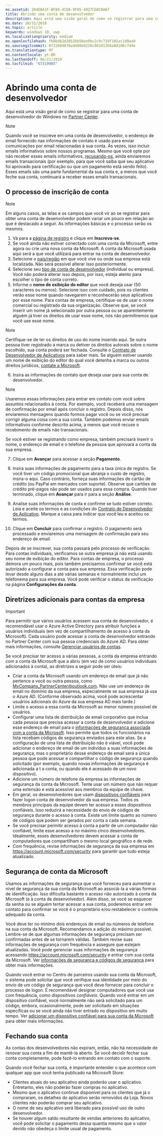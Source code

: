 ```yaml
---
ms.assetid: 284EBA1F-BFB4-4CDA-9F05-4927CDACDAA7
title: Abrindo uma conta de desenvolvedor
description: Aqui está uma visão geral de como se registrar para uma conta de desenvolvedor do Windows para a Microsoft Store e outros programas da Microsoft no Partner Center.
ms.date: 10/31/2018
ms.topic: article
keywords: windows 10, uwp
ms.localizationpriority: medium
ms.openlocfilehash: fb8bdb2d2052bb50ee9bc2c9c719f102ac1d9aa0
ms.sourcegitcommit: 6f32604876ed480e8238c86101366a8d106c7d4e
ms.translationtype: MT
ms.contentlocale: pt-BR
ms.lasthandoff: 06/21/2019
ms.locfileid: "67319985"
---
```

# <a name="opening-a-developer-account"></a>Abrindo uma conta de desenvolvedor

Aqui está uma visão geral de como se registrar para uma conta de desenvolvedor do Windows no [Partner Center](https://partner.microsoft.com/dashboard).

> [!NOTE]
> Quando você se inscreve em uma conta de desenvolvedor, o endereço de email fornecido nas informações de contato é usado para enviar comunicações por email relacionadas à sua conta. Às vezes, isso incluir emails informativos sobre nossos programas. Mesmo que você opte por não receber esses emails informativos, [recusando-os](https://go.microsoft.com/fwlink/p/?LinkId=533280), ainda enviaremos emails transacionais (por exemplo, para que você saiba que seu aplicativo foi aprovado para certificação ou que um pagamento está sendo feito). Esses emails são uma parte fundamental da sua conta e, a menos que você feche sua conta, continuará a receber esses emails transacionais.

## <a name="the-account-signup-process"></a>O processo de inscrição de conta

> [!NOTE]
> Em alguns casos, as telas e os campos que você vir ao se registrar para obter uma conta de desenvolvedor podem variar um pouco em relação ao que é destacado a seguir. As informações básicas e o processo serão os mesmos.

1.  Vá para a [página de registro](https://go.microsoft.com/fwlink/p/?LinkId=615100) e clique em **Inscreva-se**.
2.  Se você ainda não estiver conectado com uma conta da Microsoft, entre agora ou crie uma nova conta da Microsoft. A conta da Microsoft usada aqui será a que você utilizará para entrar na conta de desenvolvedor.
3.  Selecione o [país/região](account-types-locations-and-fees.md#developer-account-and-app-submission-markets) em que você vive ou onde sua empresa está localizada. Não será possível alterar isso posteriormente.
4.  Selecione seu [tipo de conta de desenvolvedor](account-types-locations-and-fees.md) (individual ou empresa). Você não poderá alterar isso depois, por isso, esteja atento para escolher o tipo de conta correto.
5.  Informe o **nome de exibição do editor** que você deseja usar (50 caracteres ou menos). Selecione isso com cuidado, pois os clientes verão esse nome quando navegarem e reconhecerão seus aplicativos por esse nome. Para contas de empresa, certifique-se de usar o nome comercial ou registrado da sua organização. Observe que, se você inserir um nome já selecionado por outra pessoa ou se aparentemente alguém já tiver os direitos de usar esse nome, nós não permitiremos que você use esse nome. 

   > [!NOTE]
   > Certifique-se de ter os direitos de uso do nome inserido aqui. Se outra pessoa tiver registrado a marca ou detiver os direitos autorais sobre o nome escolhido, sua conta poderá ser fechada. Consulte o [Contrato de Desenvolvedor de Aplicativos](https://docs.microsoft.com/legal/windows/agreements/app-developer-agreement) para saber mais. Se alguém estiver usando um nome de exibição do editor do qual você detenha a marca ou outros direitos jurídicos, [contate a Microsoft](https://go.microsoft.com/fwlink/p/?LinkId=233777).    

6.  Insira as informações de contato que deseja usar para sua conta de desenvolvedor.

   > [!NOTE]
   > Usaremos essas informações para entrar em contato com você sobre assuntos relacionados à conta. Por exemplo, você receberá uma mensagem de confirmação por email após concluir o registro. Depois disso, nós enviaremos mensagens quando formos pagar você ou se você precisar corrigir alguma coisa com a sua conta. Também podemos enviar emails informativos conforme descrito acima, a menos que você recuse o recebimento de emails não transacionais.

   Se você estiver se registrando como empresa, também precisará inserir o nome, o endereço de email e o telefone da pessoa que aprovará a conta da sua empresa.

7.  Clique em **Avançar** para acessar a seção **Pagamento**.

8.  Insira suas informações de pagamento para a taxa única de registro. Se você tiver um código promocional que abranja o custo de registro, insira-o aqui. Caso contrário, forneça suas informações de cartão de crédito (ou PayPal em mercados com suporte). Observe que cartões de crédito pré-pagos não pode ser usados para essa compra. Quando tiver terminado, clique em **Avançar** para ir para a seção **Análise**.

9.  Analise suas informações de conta e confirme se tudo estiver correto. Leia e aceite os termos e as condições do [Contrato de Desenvolvedor de Aplicativo](https://docs.microsoft.com/legal/windows/agreements/app-developer-agreement). Marque a caixa para indicar que você leu e aceitou os termos.

10.  Clique em **Concluir** para confirmar o registro. O pagamento será processado e enviaremos uma mensagem de confirmação para seu endereço de email.

Depois de se inscrever, sua conta passará pelo processo de verificação. Para contas individuais, verificamos se outra empresa já não está usando seu nome de exibição do editor. Para contas de empresa, o processo demora um pouco mais, pois também precisamos confirmar se você está autorizado a configurar a conta para sua empresa. Essa verificação pode levar desde alguns dias a até várias semanas e normalmente inclui um telefonema para sua empresa. Você pode verificar o status da verificação na página **Configurações da conta**.


## <a name="additional-guidelines-for-company-accounts"></a>Diretrizes adicionais para contas da empresa

> [!IMPORTANT]
> Para permitir que vários usuários acessem sua conta de desenvolvedor, é recomendável usar o Azure Active Directory para atribuir funções a usuários individuais (em vez de compartilhamento de acesso à conta da Microsoft). Cada usuário pode acessar a conta de desenvolvedor entrando no Partner Center com sua pessoa credenciais do Azure AD. Para obter mais informações, consulte [Gerenciar usuários de contas](manage-account-users.md).

Se você precisar ter acesso a várias pessoas, a conta da empresa entrando com a conta da Microsoft que a abriu (em vez de como usuários individuais adicionados à conta), as diretrizes a seguir pode ser úteis:

-   Criar a conta da Microsoft usando um endereço de email que já não pertence a você ou outra pessoa, como MyCompany_PartnerCenter@outlook.com. Não use um endereço de email no domínio da sua empresa, especialmente se sua empresa já usa o Azure AD. (Conforme observado acima, você pode acrescentar usuários adicionais do Azure da sua empresa AD mais tarde.)
-   Limite o acesso a essa conta da Microsoft ao menor número possível de usuários.
-   Configurar uma lista de distribuição de email corporativo que inclua cada pessoa que precisa acessar a conta de desenvolvedor e adicione esse endereço de email para o [informações de segurança associada com a conta da Microsoft](https://account.microsoft.com/security). Isso permite que todos os funcionários na lista recebam códigos de segurança enviados para este alias. Se a configuração de uma lista de distribuição não é viável, você pode adicionar o endereço de email de um indivíduo a suas informações de segurança, mas o proprietário desse endereço de email será a única pessoa que pode acessar e compartilhar o código de segurança quando solicitado (por exemplo, quando novas informações de segurança é adicionada a t a conta, ou quando ele é acessado de um novo dispositivo).
-   Adicione um número de telefone da empresa às informações de segurança da conta da Microsoft. Tente usar um número que não requer uma extensão e está acessível aos membros da equipe de chave.
-   Em geral, os desenvolvedores que usam [dispositivos confiáveis](https://support.microsoft.com/help/12369/microsoft-account-add-a-trusted-device) para fazer logon conta de desenvolvedor da sua empresa. Todos os membros principais da equipe devem ter acesso a esses dispositivos confiáveis. Isso reduzirá a necessidade do envio de códigos de segurança durante o acesso à conta. Existe um limite quanto ao número de códigos que podem ser gerados por conta a cada semana.
-   Se você precisar permitir acesso à conta a partir de um computador não confiável, limite esse acesso a no máximo cinco desenvolvedores. Idealmente, esses desenvolvedores devem acessar a conta de computadores que compartilham o mesmo local geográfico e de rede.
-   Com frequência, revise informações de segurança da sua empresa em https://account.microsoft.com/security para garantir que tudo esteja atualizado.


## <a name="microsoft-account-security"></a>Segurança de conta da Microsoft

Usamos as informações de segurança que você forneceu para aumentar o nível de segurança da sua conta da Microsoft ao associá-la a várias formas de identificação. Isso dificulta bastante o acesso não autorizado à conta da Microsoft (e à conta de desenvolvedor). Além disso, se você se esquecer da senha ou se alguém tentar acessar a sua conta, poderemos entrar em contato para confirmar se você é o proprietário e/ou restabelecer o controle adequado da conta.

Você deve ter no mínimo dois endereços de email ou números de telefone na sua conta da Microsoft. Recomendamos a adição do máximo possível. Lembre-se de que algumas informações de segurança precisam ser confirmadas antes de se tornarem válidas. Também revise suas informações de segurança com frequência e assegure que estejam atualizadas. Você pode gerenciar suas informações de segurança acessando https://account.microsoft.com/security e entrar com sua conta da Microsoft. Ver [informações de segurança e códigos de segurança](https://support.microsoft.com/help/12428/microsoft-account-security-info-verification-codes) para obter mais informações.

Quando você entrar no Centro de parceiros usando sua conta da Microsoft, o sistema pode solicitar que você verifique sua identidade por meio do envio de um código de segurança que você deve fornecer para concluir o processo de logon. É recomendável designar computadores que você usa com frequência, como *dispositivos confiáveis*. Quando você entrar em um dispositivo confiável, você normalmente não será solicitado para um código, embora, ocasionalmente, pode ser solicitado em situações específicas ou se você ainda não tiver entrado no dispositivo em muito tempo. Ver [adicionar um dispositivo confiável para sua conta da Microsoft](https://support.microsoft.com/help/12369/microsoft-account-add-a-trusted-device) para obter mais informações.


## <a name="closing-your-account"></a>Fechando sua conta

As contas dos desenvolvedores não expiram, então, não há necessidade de renovar sua conta a fim de mantê-la aberto. Se você decidir fechar sua conta completamente, pode fazê-lo entrando em contato com o suporte.

Quando você fechar sua conta, é importante entender o que acontece com qualquer app que você tenha publicado na Microsoft Store:

-   Clientes atuais do seu aplicativo ainda poderão usar o aplicativo. Entretanto, eles não poderão fazer compras no aplicativo.
-   Mesmo que o aplicativo continue disponível para os clientes que já o compraram, os detalhes do aplicativo serão removidos da Loja. Novos clientes não poderão comprar seu aplicativo.
-   O nome de seu aplicativo será liberado para possível uso de outro desenvolvedor.
-   Se houver algum saldo resultante de vendas anteriores do aplicativo, você pode solicitar o pagamento dessa quantia mesmo que o valor devido não obedeça o limite usual de pagamento.
